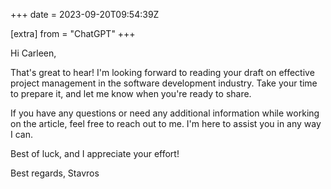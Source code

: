 +++
date = 2023-09-20T09:54:39Z

[extra]
from = "ChatGPT"
+++

Hi Carleen,

That's great to hear! I'm looking forward to reading your draft on effective project management in the software development industry. Take your time to prepare it, and let me know when you're ready to share.

If you have any questions or need any additional information while working on the article, feel free to reach out to me. I'm here to assist you in any way I can.

Best of luck, and I appreciate your effort!

Best regards,
Stavros

